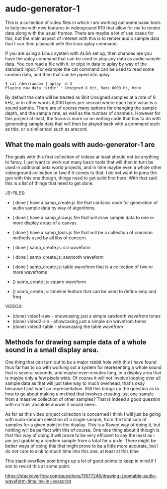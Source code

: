 # audo-generator-1

This is a collection of video files in which I am working out some basic tools to help me with new features in videoground R10 that allow for me to render data along with the usual frames. There are maybe a lot of use cases for this, but the main aspect of interest with this is to render audio sample data that I can then playback with the linux aplay command.

If you are using a Linux system with ALSA set up, then chances are you have the aplay command that can be used to play any data as audio sample data. You can read a file with it, or pipe in data to aplay by way of the standard input. For example the cat command can be used to read some random data, and then that can be piped into aplay.

```
$ cat /dev/random | aplay -d 3
Playing raw data 'stdin' : Unsigned 8 bit, Rate 8000 Hz, Mono
```

By default the data will be treated as 8bit Unsigned samples at a rate of 8 kHz, or in other words 8,000 bytes per second where each byte value is a sound sample. There are of course many options for changing the sample depth, and the sample rate, as well as the number of channels. However for this project at least, the focus is more so on writing code that has to do with generating sample data that will then be played back with a command such as this, or a similar tool such as arecord.

## What the main goals with audo-generator-1 are

The goals with this first collection of videos at least should not be anything to fancy. I just want to work out many basic tools that will then in turn be used in addtional beta world projects, and in time maybe even a whole other videoground collection or two if it comes to that. I do not want to jump the gun with this one though, things need to get solid first here. With that said this is a list of things that need to get done.

JS-FILES:

* ( done ) have a samp\_create.js file that contains code for generation of audio sample data by way of algorithms.
* ( done ) have a samp\_draw.js file that will draw sample data to one or more display areas of a canvas.
* ( done ) have a samp\_tools.js file that will be a collection of common methods used by all libs of concern.
* ( done ) samp\_create.js: sin waveform
* ( done ) samp\_create.js: sawtooth waveform
* ( done ) samp\_create.js: table waveform that is a collection of two or more wavefroms

* () samp\_create.js: square waveform
* () samp\_create.js: timeline feature that can be used to define amp and freq

VIDEOS:

* (done) video1-saw - showcasing just a simple sawtooth wavefrom tones
* (done) video2-sin - showcasing just a simple sin wavefrom tones
* (done) video3-table - showcasing the table wavefrom

## Methods for drawing sample data of a whole sound in a small display area.

One thing that can turn out to be a major rabbit hole with this I have found thus far has to do with working out a system for representing a whole sound that is several seconds, and maybe even minutes long, in a display area that is maybe only a few pixels wide. Of course it will not involve looping over all sample data as that will just take way to much overhead, that's okay because I just want an representation. Still this brings up the question as to how to go about making a method that involves creating just one sample from a massive collection of other samples? That is indeed a good question with no true, absolute answer it would seem.

As far as this video project collection is concerned I think I will just be going with sudo-random selection of a single sample, from the total sum of samples for a given point in the display. This is a flawed way of doing it, but nothing will be perfect with this of course. One nice thing about it though is that this way of doing it will prove to be very efficient to say the least as I am just grabbing a random sample from a total for a pixle. There might be better ways of doing this that might prove to be a little more accurate, but I do  not care to sink to much time into this one, at least at this time

This stack overflow post brings up a lot of good points to keep in mind if I aim to revisit this at some point.

https://stackoverflow.com/questions/11677246/drawing-zoomable-audio-waveform-timeline-in-javascript